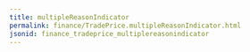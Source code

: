 ```yaml
---
title: multipleReasonIndicator
permalink: finance/TradePrice.multipleReasonIndicator.html
jsonid: finance_tradeprice_multiplereasonindicator
---
```


